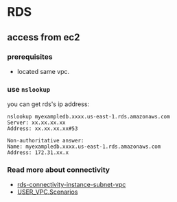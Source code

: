 # RDS

## access from ec2

### prerequisites

- located same vpc.

### use `nslookup`

you can get rds's ip address:

```shell
nslookup myexampledb.xxxx.us-east-1.rds.amazonaws.com
Server: xx.xx.xx.xx
Address: xx.xx.xx.xx#53

Non-authoritative answer:
Name: myexampledb.xxxx.us-east-1.rds.amazonaws.com
Address: 172.31.xx.x
```

### Read more about connectivity

- [rds-connectivity-instance-subnet-vpc](https://aws.amazon.com/premiumsupport/knowledge-center/rds-connectivity-instance-subnet-vpc/)
- [USER_VPC.Scenarios](https://docs.aws.amazon.com/AmazonRDS/latest/UserGuide/USER_VPC.Scenarios.html)
